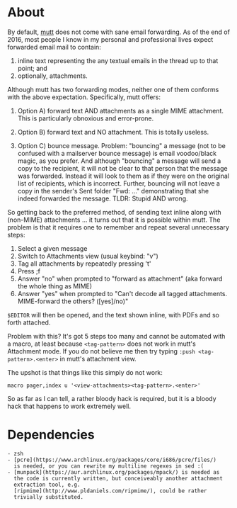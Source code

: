 # About

By default, [mutt](http://www.mutt.org/doc/manual/) does not come with
sane email forwarding.  As of the end of 2016, most people I know in my
personal and professional lives expect forwarded email mail to contain:

1. inline text representing the any textual emails in the thread up to that point; and
2. optionally, attachments.

Although mutt has two forwarding modes, neither one of them conforms
with the above expectation.  Specifically, mutt offers:

1. Option A) forward text AND attachments as a single MIME attachment.  This
   is particularly obnoxious and error-prone.
2. Option B) forward text and NO attachment.  This is totally useless.

3. Option C) bounce message.  Problem:  "bouncing" a message (not to be
   confused with a mailserver bounce message) is email voodoo/black
   magic, as you prefer.  And although "bouncing" a message will send a
   copy to the recipient, it will not be clear to that person that the
   message was forwarded.  Instead it will look to them as if they were
   on the original list of recipients, which is incorrect.  Further,
   bouncing will not leave a copy in the sender's Sent folder "Fwd: ..."
   demonstrating that she indeed forwarded the message.  TLDR: Stupid
   AND wrong.

So getting back to the preferred method, of sending text inline along
with (non-MIME) attachments ... it turns out that it is possible
within mutt.  The problem is that it requires one to remember and
repeat several unnecessary steps:

1. Select a given message
2. Switch to Attachments view (usual keybind: "v")
3. Tag all attachments by repeatedly pressing 't'
4. Press ;f
5. Answer "no" when prompted to "forward as attachment" (aka forward
   the whole thing as MIME)
6. Answer "yes" when prompted to "Can't decode all tagged attachments.
   MIME-forward the others? ([yes]/no)"

`$EDITOR` will then be opened, and the text shown inline, with PDFs and
so forth attached.

Problem with this?  It's got 5 steps too many and cannot be automated
with a macro, at least because `<tag-pattern>` does not work in mutt's
Attachment mode.  If you do not believe me then try typing `:push
<tag-pattern>.<enter>` in mutt's attachment view.

The upshot is that things like this simply do not work:

  `macro pager,index u '<view-attachments><tag-pattern>.<enter>'`

So as far as I can tell, a rather bloody hack is required, but it is a
bloody hack that happens to work extremely well.

# Dependencies

    - zsh
    - [pcre](https://www.archlinux.org/packages/core/i686/pcre/files/)
      is needed, or you can rewrite my multiline regexes in sed :(
    - [munpack](https://aur.archlinux.org/packages/mpack/) is needed as
      the code is currently written, but conceiveably another attachment
      extraction tool, e.g.
      [ripmime](http://www.pldaniels.com/ripmime/), could be rather
      trivially substituted.
